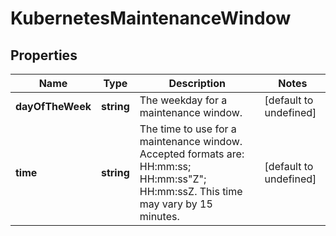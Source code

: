 # KubernetesMaintenanceWindow

## Properties
| Name | Type | Description | Notes |
| ------------ | ------------- | ------------- | ------------- |
| **dayOfTheWeek** | **string** | The weekday for a maintenance window. | [default to undefined] |
| **time** | **string** | The time to use for a maintenance window. Accepted formats are: HH:mm:ss; HH:mm:ss\"Z\"; HH:mm:ssZ. This time may vary by 15 minutes. | [default to undefined] |


